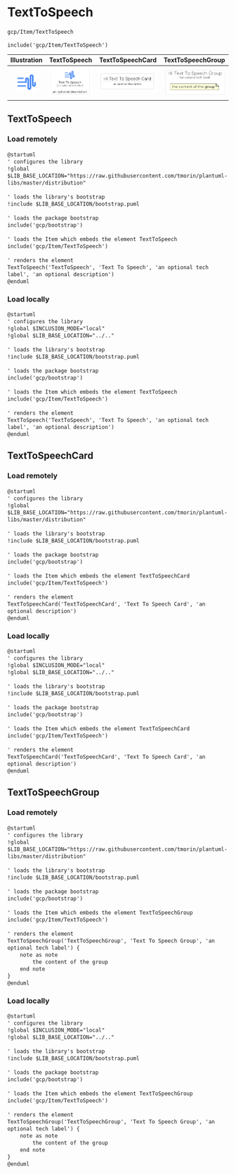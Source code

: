 # TextToSpeech


```text
gcp/Item/TextToSpeech
```

```text
include('gcp/Item/TextToSpeech')
```



| Illustration | TextToSpeech | TextToSpeechCard | TextToSpeechGroup |
| :---: | :---: | :---: | :---: |
| ![illustration for Illustration](../../gcp/Item/TextToSpeech.png) | ![illustration for TextToSpeech](../../gcp/Item/TextToSpeech.Local.png) | ![illustration for TextToSpeechCard](../../gcp/Item/TextToSpeechCard.Local.png) | ![illustration for TextToSpeechGroup](../../gcp/Item/TextToSpeechGroup.Local.png) |




## TextToSpeech

### Load remotely
```plantuml
@startuml
' configures the library
!global $LIB_BASE_LOCATION="https://raw.githubusercontent.com/tmorin/plantuml-libs/master/distribution"

' loads the library's bootstrap
!include $LIB_BASE_LOCATION/bootstrap.puml

' loads the package bootstrap
include('gcp/bootstrap')

' loads the Item which embeds the element TextToSpeech
include('gcp/Item/TextToSpeech')

' renders the element
TextToSpeech('TextToSpeech', 'Text To Speech', 'an optional tech label', 'an optional description')
@enduml
```

### Load locally
```plantuml
@startuml
' configures the library
!global $INCLUSION_MODE="local"
!global $LIB_BASE_LOCATION="../.."

' loads the library's bootstrap
!include $LIB_BASE_LOCATION/bootstrap.puml

' loads the package bootstrap
include('gcp/bootstrap')

' loads the Item which embeds the element TextToSpeech
include('gcp/Item/TextToSpeech')

' renders the element
TextToSpeech('TextToSpeech', 'Text To Speech', 'an optional tech label', 'an optional description')
@enduml
```

## TextToSpeechCard

### Load remotely
```plantuml
@startuml
' configures the library
!global $LIB_BASE_LOCATION="https://raw.githubusercontent.com/tmorin/plantuml-libs/master/distribution"

' loads the library's bootstrap
!include $LIB_BASE_LOCATION/bootstrap.puml

' loads the package bootstrap
include('gcp/bootstrap')

' loads the Item which embeds the element TextToSpeechCard
include('gcp/Item/TextToSpeech')

' renders the element
TextToSpeechCard('TextToSpeechCard', 'Text To Speech Card', 'an optional description')
@enduml
```

### Load locally
```plantuml
@startuml
' configures the library
!global $INCLUSION_MODE="local"
!global $LIB_BASE_LOCATION="../.."

' loads the library's bootstrap
!include $LIB_BASE_LOCATION/bootstrap.puml

' loads the package bootstrap
include('gcp/bootstrap')

' loads the Item which embeds the element TextToSpeechCard
include('gcp/Item/TextToSpeech')

' renders the element
TextToSpeechCard('TextToSpeechCard', 'Text To Speech Card', 'an optional description')
@enduml
```

## TextToSpeechGroup

### Load remotely
```plantuml
@startuml
' configures the library
!global $LIB_BASE_LOCATION="https://raw.githubusercontent.com/tmorin/plantuml-libs/master/distribution"

' loads the library's bootstrap
!include $LIB_BASE_LOCATION/bootstrap.puml

' loads the package bootstrap
include('gcp/bootstrap')

' loads the Item which embeds the element TextToSpeechGroup
include('gcp/Item/TextToSpeech')

' renders the element
TextToSpeechGroup('TextToSpeechGroup', 'Text To Speech Group', 'an optional tech label') {
    note as note
        the content of the group
    end note
}
@enduml
```

### Load locally
```plantuml
@startuml
' configures the library
!global $INCLUSION_MODE="local"
!global $LIB_BASE_LOCATION="../.."

' loads the library's bootstrap
!include $LIB_BASE_LOCATION/bootstrap.puml

' loads the package bootstrap
include('gcp/bootstrap')

' loads the Item which embeds the element TextToSpeechGroup
include('gcp/Item/TextToSpeech')

' renders the element
TextToSpeechGroup('TextToSpeechGroup', 'Text To Speech Group', 'an optional tech label') {
    note as note
        the content of the group
    end note
}
@enduml
```

